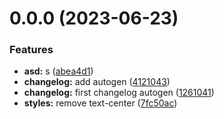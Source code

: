 # 0.0.0 (2023-06-23)


### Features

* **asd:** s ([abea4d1](https://github.com/jimmysafe/release/commit/abea4d1a95cf0d46e97a882234a3e55bd614cd67))
* **changelog:** add autogen ([4121043](https://github.com/jimmysafe/release/commit/412104396989c1dbe8e77e30cb0a4f7ac68b39b2))
* **changelog:** first changelog autogen ([1261041](https://github.com/jimmysafe/release/commit/12610416fa8f69645e1dda22b25564c71fb75515))
* **styles:** remove text-center ([7fc50ac](https://github.com/jimmysafe/release/commit/7fc50accbf5ea0d8dacc419959d1e37d0ba11873))



